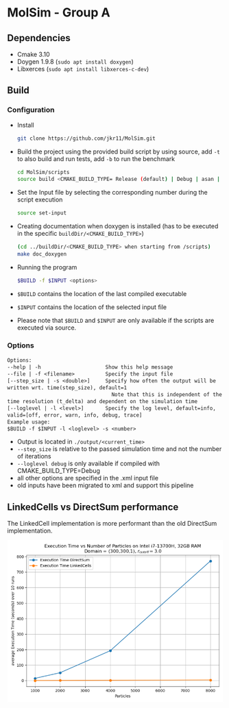 MolSim - Group A
===

## Dependencies
- Cmake 3.10
- Doygen 1.9.8 (`sudo apt install doxygen`)
- Libxerces (`sudo apt install libxerces-c-dev`)

## Build
### Configuration
- Install
  ```bash
  git clone https://github.com/jkr11/MolSim.git
  ```
- Build the project using the provided build script by using source, add `-t` to also build and run tests, add `-b` to run the benchmark
  ```bash
  cd MolSim/scripts
  source build <CMAKE_BUILD_TYPE= Release (default) | Debug | asan | asan-quiet>  [-t|--test] [-b|--benchmark]
  ```
- Set the Input file by selecting the corresponding number during the script execution
  ```bash
  source set-input
  ```

- Creating documentation when doxygen is installed (has to be executed in the specific `buildDir/<CMAKE_BUILD_TYPE>`)
  ```bash
  (cd ../buildDir/<CMAKE_BUILD_TYPE> when starting from /scripts)
  make doc_doxygen 
  ```
- Running the program
  ```bash
  $BUILD -f $INPUT <options>
  ``` 
- `$BUILD` contains the location of the last compiled executable
- `$INPUT` contains the location of the selected input file
- Please note that `$BUILD` and `$INPUT` are only available if the scripts are executed via source.

### Options

  ```console
  Options:
  --help | -h                     Show this help message
  --file | -f <filename>          Specify the input file
  [--step_size | -s <double>]     Specify how often the output will be written wrt. time(step_size), default=1
                                    Note that this is independent of the time resolution (t_delta) and dependent on the simulation time
  [--loglevel | -l <level>]       Specify the log level, default=info, valid=[off, error, warn, info, debug, trace]
  Example usage:
  $BUILD -f $INPUT -l <loglevel> -s <number>
  ```
- Output is located in `./output/<current_time>`
- `--step_size` is relative to the passed simulation time and not the number of iterations
- `--loglevel debug` is only available if compiled with CMAKE_BUILD_TYPE=Debug
- all other options are specified in the .xml input file
- old inputs have been migrated to xml and support this pipeline

## LinkedCells vs DirectSum performance
The LinkedCell implementation is more performant than the old DirectSum implementation.

![Benchmark Graph](benchmark/graph.png)
